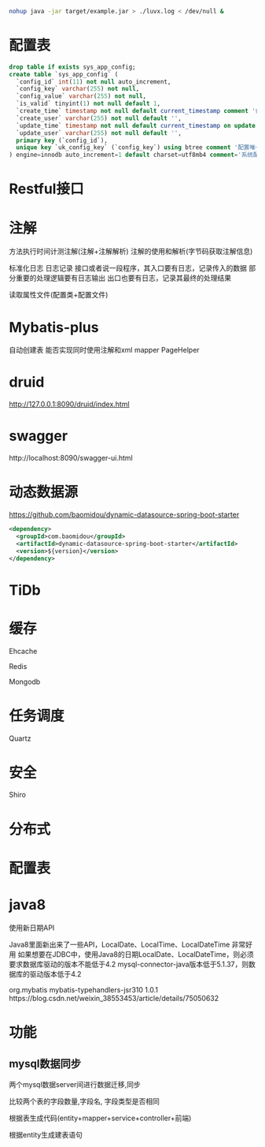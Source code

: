 

```bash
nohup java -jar target/example.jar > ./luvx.log < /dev/null &
```

# 配置表

```sql
drop table if exists sys_app_config;
create table `sys_app_config` (
  `config_id` int(11) not null auto_increment,
  `config_key` varchar(255) not null,
  `config_value` varchar(255) not null,
  `is_valid` tinyint(1) not null default 1,
  `create_time` timestamp not null default current_timestamp comment '创建时间',
  `create_user` varchar(255) not null default '',
  `update_time` timestamp not null default current_timestamp on update current_timestamp comment '更新时间',
  `update_user` varchar(255) not null default '',
  primary key (`config_id`),
  unique key `uk_config_key` (`config_key`) using btree comment '配置唯一'
) engine=innodb auto_increment=1 default charset=utf8mb4 comment='系统配置表';
```

# Restful接口



# 注解

方法执行时间计测注解(注解+注解解析)
  注解的使用和解析(字节码获取注解信息)


标准化日志
日志记录
接口或者说一段程序，其入口要有日志，记录传入的数据
部分重要的处理逻辑要有日志输出
出口也要有日志，记录其最终的处理结果

读取属性文件(配置类+配置文件)

# Mybatis-plus

自动创建表
能否实现同时使用注解和xml mapper
PageHelper

# druid

http://127.0.0.1:8090/druid/index.html

# swagger

http://localhost:8090/swagger-ui.html

# 动态数据源

https://github.com/baomidou/dynamic-datasource-spring-boot-starter

```xml
<dependency>
  <groupId>com.baomidou</groupId>
  <artifactId>dynamic-datasource-spring-boot-starter</artifactId>
  <version>${version}</version>
</dependency>
```
# TiDb

# 缓存

Ehcache

Redis

Mongodb

# 任务调度

Quartz

# 安全

Shiro

# 分布式

# 配置表

# java8

使用新日期API

Java8里面新出来了一些API，LocalDate、LocalTime、LocalDateTime 非常好用 如果想要在JDBC中，使用Java8的日期LocalDate、LocalDateTime，则必须要求数据库驱动的版本不能低于4.2
mysql-connector-java版本低于5.1.37，则数据库的驱动版本低于4.2

<dependency>
    <groupId>org.mybatis</groupId>
    <artifactId>mybatis-typehandlers-jsr310</artifactId>
    <version>1.0.1</version>
</dependency>
https://blog.csdn.net/weixin_38553453/article/details/75050632


# 功能

## mysql数据同步

两个mysql数据server间进行数据迁移,同步

比较两个表的字段数量,字段名, 字段类型是否相同

根据表生成代码(entity+mapper+service+controller+前端)

根据entity生成建表语句

